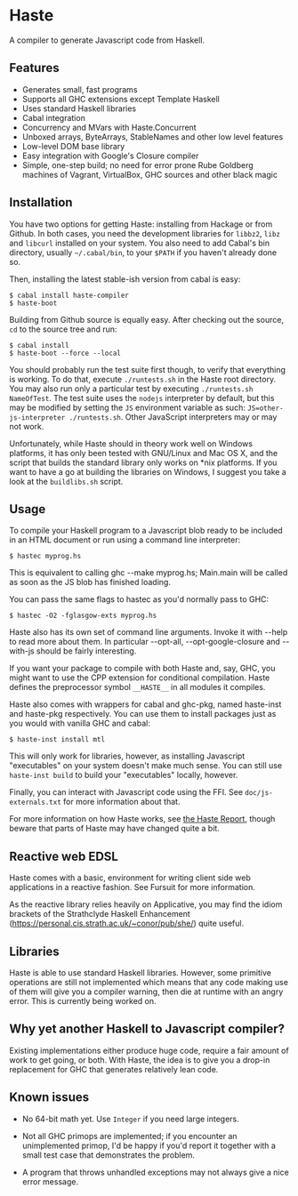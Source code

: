 Haste
=====

A compiler to generate Javascript code from Haskell.

Features
--------

* Generates small, fast programs
* Supports all GHC extensions except Template Haskell
* Uses standard Haskell libraries
* Cabal integration
* Concurrency and MVars with Haste.Concurrent
* Unboxed arrays, ByteArrays, StableNames and other low level features
* Low-level DOM base library
* Easy integration with Google's Closure compiler
* Simple, one-step build; no need for error prone Rube Goldberg machines of
  Vagrant, VirtualBox, GHC sources and other black magic


Installation
------------

You have two options for getting Haste: installing from Hackage or from
Github. In both cases, you need the development libraries for `libbz2`,
`libz` and `libcurl` installed on your system. You also need to add Cabal's
bin directory, usually `~/.cabal/bin`, to your `$PATH` if you haven't already
done so.

Then, installing the latest stable-ish version from cabal is easy:

    $ cabal install haste-compiler
    $ haste-boot

Building from Github source is equally easy. After checking out the source,
`cd` to the source tree and run:

    $ cabal install
    $ haste-boot --force --local

You should probably run the test suite first though, to verify that everything
is working. To do that, execute `./runtests.sh` in the Haste root directory.
You may also run only a particular test by executing `./runtests.sh NameOfTest`.
The test suite uses the `nodejs` interpreter by default, but this may be
modified by setting the `JS` environment variable as such:
`JS=other-js-interpreter ./runtests.sh`. Other JavaScript interpreters may or
may not work.

Unfortunately, while Haste should in theory work well on Windows platforms,
it has only been tested with GNU/Linux and Mac OS X, and the script that
builds the standard library only works on *nix platforms.
If you want to have a go at building the libraries on Windows, I suggest you
take a look at the `buildlibs.sh` script.


Usage
-----

To compile your Haskell program to a Javascript blob ready to be included in an
HTML document or run using a command line interpreter:

    $ hastec myprog.hs

This is equivalent to calling ghc --make myprog.hs; Main.main will be called
as soon as the JS blob has finished loading.

You can pass the same flags to hastec as you'd normally pass to GHC:

    $ hastec -O2 -fglasgow-exts myprog.hs

Haste also has its own set of command line arguments. Invoke it with --help to
read more about them. In particular --opt-all, --opt-google-closure and
--with-js should be fairly interesting.

If you want your package to compile with both Haste and, say, GHC, you might
want to use the CPP extension for conditional compilation. Haste defines the
preprocessor symbol `__HASTE__` in all modules it compiles.

Haste also comes with wrappers for cabal and ghc-pkg, named haste-inst and
haste-pkg respectively. You can use them to install packages just as you would
with vanilla GHC and cabal:

    $ haste-inst install mtl

This will only work for libraries, however, as installing Javascript
"executables" on your system doesn't make much sense. You can still use
`haste-inst build` to build your "executables" locally, however.

Finally, you can interact with Javascript code using the FFI. See
`doc/js-externals.txt` for more information about that.

For more information on how Haste works, see
[the Haste Report](http://ekblad.cc/hastereport.pdf "Haste Report"),
though beware that parts of Haste may have changed quite a bit.


Reactive web EDSL
-----------------

Haste comes with a basic, environment for writing client side web applications
in a reactive fashion. See Fursuit for more information.

As the reactive library relies heavily on Applicative, you may find the idiom
brackets of the Strathclyde Haskell Enhancement
(https://personal.cis.strath.ac.uk/~conor/pub/she/) quite useful.


Libraries
---------

Haste is able to use standard Haskell libraries. However, some primitive
operations are still not implemented which means that any code making use 
of them will give you a compiler warning, then die at runtime with an angry
error. This is currently being worked on.


Why yet another Haskell to Javascript compiler?
-----------------------------------------------

Existing implementations either produce huge code, require a fair amount of
work to get going, or both. With Haste, the idea is to give you a drop-in
replacement for GHC that generates relatively lean code.


Known issues
------------

* No 64-bit math yet. Use `Integer` if you need large integers.

* Not all GHC primops are implemented; if you encounter an unimplemented
  primop, I'd be happy if you'd report it together with a small test case that
  demonstrates the problem.

* A program that throws unhandled exceptions may not always give a nice error
  message.
